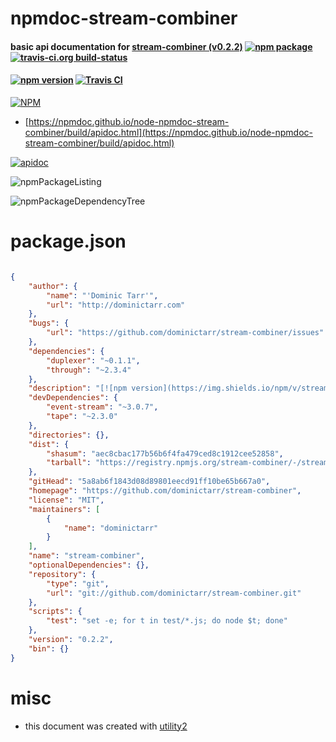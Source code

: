 # npmdoc-stream-combiner

#### basic api documentation for  [stream-combiner (v0.2.2)](https://github.com/dominictarr/stream-combiner)  [![npm package](https://img.shields.io/npm/v/npmdoc-stream-combiner.svg?style=flat-square)](https://www.npmjs.org/package/npmdoc-stream-combiner) [![travis-ci.org build-status](https://api.travis-ci.org/npmdoc/node-npmdoc-stream-combiner.svg)](https://travis-ci.org/npmdoc/node-npmdoc-stream-combiner)

#### [![npm version](https://img.shields.io/npm/v/stream-combiner.svg)](https://npmjs.org/package/stream-combiner)  [![Travis CI](https://travis-ci.org/dominictarr/stream-combiner.svg)](https://travis-ci.org/dominictarr/stream-combiner)

[![NPM](https://nodei.co/npm/stream-combiner.png?downloads=true&downloadRank=true&stars=true)](https://www.npmjs.com/package/stream-combiner)

- [https://npmdoc.github.io/node-npmdoc-stream-combiner/build/apidoc.html](https://npmdoc.github.io/node-npmdoc-stream-combiner/build/apidoc.html)

[![apidoc](https://npmdoc.github.io/node-npmdoc-stream-combiner/build/screenCapture.buildCi.browser.%252Ftmp%252Fbuild%252Fapidoc.html.png)](https://npmdoc.github.io/node-npmdoc-stream-combiner/build/apidoc.html)

![npmPackageListing](https://npmdoc.github.io/node-npmdoc-stream-combiner/build/screenCapture.npmPackageListing.svg)

![npmPackageDependencyTree](https://npmdoc.github.io/node-npmdoc-stream-combiner/build/screenCapture.npmPackageDependencyTree.svg)



# package.json

```json

{
    "author": {
        "name": "'Dominic Tarr'",
        "url": "http://dominictarr.com"
    },
    "bugs": {
        "url": "https://github.com/dominictarr/stream-combiner/issues"
    },
    "dependencies": {
        "duplexer": "~0.1.1",
        "through": "~2.3.4"
    },
    "description": "[![npm version](https://img.shields.io/npm/v/stream-combiner.svg)](https://npmjs.org/package/stream-combiner)  [![Travis CI](https://travis-ci.org/dominictarr/stream-combiner.svg)](https://travis-ci.org/dominictarr/stream-combiner)",
    "devDependencies": {
        "event-stream": "~3.0.7",
        "tape": "~2.3.0"
    },
    "directories": {},
    "dist": {
        "shasum": "aec8cbac177b56b6f4fa479ced8c1912cee52858",
        "tarball": "https://registry.npmjs.org/stream-combiner/-/stream-combiner-0.2.2.tgz"
    },
    "gitHead": "5a8ab6f1843d08d89801eecd91ff10be65b667a0",
    "homepage": "https://github.com/dominictarr/stream-combiner",
    "license": "MIT",
    "maintainers": [
        {
            "name": "dominictarr"
        }
    ],
    "name": "stream-combiner",
    "optionalDependencies": {},
    "repository": {
        "type": "git",
        "url": "git://github.com/dominictarr/stream-combiner.git"
    },
    "scripts": {
        "test": "set -e; for t in test/*.js; do node $t; done"
    },
    "version": "0.2.2",
    "bin": {}
}
```



# misc
- this document was created with [utility2](https://github.com/kaizhu256/node-utility2)
